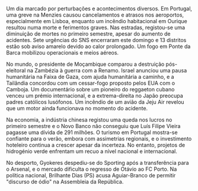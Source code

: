 Um dia marcado por perturbações e acontecimentos diversos. Em Portugal, uma greve na Menzies causou cancelamentos e atrasos nos aeroportos, especialmente em Lisboa, enquanto um incêndio habitacional em Ourique resultou numa morte e ferimentos graves. Nas estradas, registou-se uma diminuição de mortes no primeiro semestre, apesar do aumento de acidentes. Sete urgências do SNS encerraram este domingo e 13 distritos estão sob aviso amarelo devido ao calor prolongado. Um fogo em Ponte da Barca mobilizou operacionais e meios aéreos.

No mundo, o presidente de Moçambique comparou a destruição pós-eleitoral na Zambézia à guerra com a Renamo. Israel anunciou uma pausa humanitária na Faixa de Gaza, com ajuda humanitária a caminho, e a Tailândia concordou com um cessar-fogo proposto pelos EUA com o Camboja. Um documentário sobre um pioneiro do reggaeton cubano venceu um prémio internacional, e a extrema-direita no Japão preocupa padres católicos lusófonos. Um incêndio de um avião da Jeju Air revelou que um motor ainda funcionava no momento do acidente.

Na economia, a indústria chinesa registou uma queda nos lucros no primeiro semestre e o Novo Banco não conseguiu que Luís Filipe Vieira pagasse uma dívida de 291 milhões. O turismo em Portugal mostra-se confiante para o verão, embora com assimetrias regionais, e o investimento hoteleiro continua a crescer apesar da incerteza. No entanto, projetos de hidrogénio verde enfrentam um recuo a nível nacional e internacional.

No desporto, Gyokeres despediu-se do Sporting após a transferência para o Arsenal, e o mercado dificulta o regresso de Otávio ao FC Porto. Na política nacional, Brilhante Dias (PS) acusa Aguiar-Branco de permitir "discurso de ódio" na Assembleia da República.

